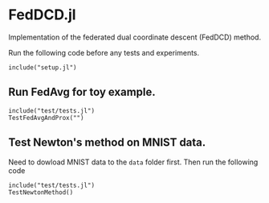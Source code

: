 # FedDCD.jl
Implementation of the federated dual coordinate descent (FedDCD) method.

Run the following code before any tests and experiments.
```
include("setup.jl")
```

## Run FedAvg for toy example.
```
include("test/tests.jl")
TestFedAvgAndProx("")
```

## Test Newton's method on MNIST data.

Need to dowload MNIST data to the `data` folder first. Then run the following code
```
include("test/tests.jl")
TestNewtonMethod()
```

